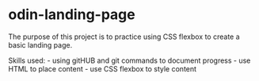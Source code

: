 # odin-landing-page

The purpose of this project is to practice using CSS flexbox to create a basic landing page.

Skills used:
    - using gitHUB and git commands to document progress
    - use HTML to place content
    - use CSS flexbox to style content
